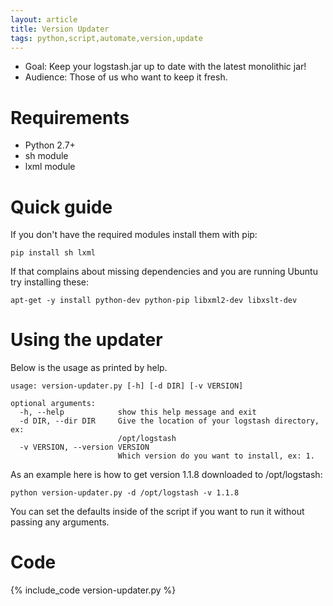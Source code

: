 ```yaml
---
layout: article
title: Version Updater
tags: python,script,automate,version,update
---
```


* Goal: Keep your logstash.jar up to date with the latest monolithic jar!
* Audience: Those of us who want to keep it fresh.

# Requirements

* Python 2.7+
* sh module
* lxml module

# Quick guide

If you don't have the required modules install them with pip:

    pip install sh lxml

If that complains about missing dependencies and you are running Ubuntu try installing these:

    apt-get -y install python-dev python-pip libxml2-dev libxslt-dev

# Using the updater

Below is the usage as printed by help.

    usage: version-updater.py [-h] [-d DIR] [-v VERSION]

    optional arguments:
      -h, --help            show this help message and exit
      -d DIR, --dir DIR     Give the location of your logstash directory, ex:
                            /opt/logstash
      -v VERSION, --version VERSION
                            Which version do you want to install, ex: 1.

As an example here is how to get version 1.1.8  downloaded to /opt/logstash:

    python version-updater.py -d /opt/logstash -v 1.1.8

You can set the defaults inside of the script if you want to run it without passing any arguments.

# Code

{% include_code version-updater.py %}
